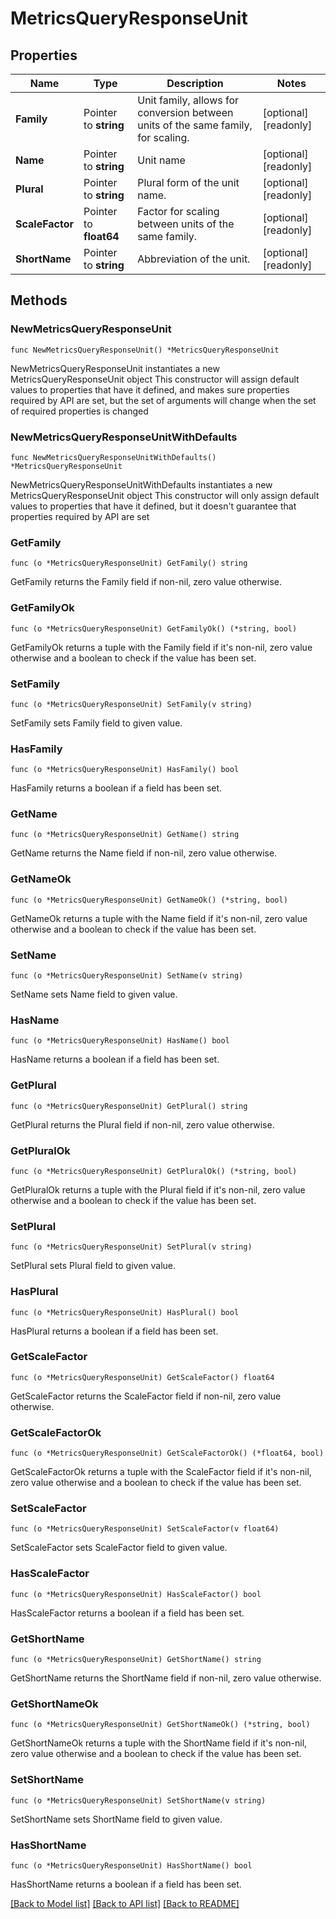 # MetricsQueryResponseUnit

## Properties

Name | Type | Description | Notes
------------ | ------------- | ------------- | -------------
**Family** | Pointer to **string** | Unit family, allows for conversion between units of the same family, for scaling. | [optional] [readonly] 
**Name** | Pointer to **string** | Unit name | [optional] [readonly] 
**Plural** | Pointer to **string** | Plural form of the unit name. | [optional] [readonly] 
**ScaleFactor** | Pointer to **float64** | Factor for scaling between units of the same family. | [optional] [readonly] 
**ShortName** | Pointer to **string** | Abbreviation of the unit. | [optional] [readonly] 

## Methods

### NewMetricsQueryResponseUnit

`func NewMetricsQueryResponseUnit() *MetricsQueryResponseUnit`

NewMetricsQueryResponseUnit instantiates a new MetricsQueryResponseUnit object
This constructor will assign default values to properties that have it defined,
and makes sure properties required by API are set, but the set of arguments
will change when the set of required properties is changed

### NewMetricsQueryResponseUnitWithDefaults

`func NewMetricsQueryResponseUnitWithDefaults() *MetricsQueryResponseUnit`

NewMetricsQueryResponseUnitWithDefaults instantiates a new MetricsQueryResponseUnit object
This constructor will only assign default values to properties that have it defined,
but it doesn't guarantee that properties required by API are set

### GetFamily

`func (o *MetricsQueryResponseUnit) GetFamily() string`

GetFamily returns the Family field if non-nil, zero value otherwise.

### GetFamilyOk

`func (o *MetricsQueryResponseUnit) GetFamilyOk() (*string, bool)`

GetFamilyOk returns a tuple with the Family field if it's non-nil, zero value otherwise
and a boolean to check if the value has been set.

### SetFamily

`func (o *MetricsQueryResponseUnit) SetFamily(v string)`

SetFamily sets Family field to given value.

### HasFamily

`func (o *MetricsQueryResponseUnit) HasFamily() bool`

HasFamily returns a boolean if a field has been set.

### GetName

`func (o *MetricsQueryResponseUnit) GetName() string`

GetName returns the Name field if non-nil, zero value otherwise.

### GetNameOk

`func (o *MetricsQueryResponseUnit) GetNameOk() (*string, bool)`

GetNameOk returns a tuple with the Name field if it's non-nil, zero value otherwise
and a boolean to check if the value has been set.

### SetName

`func (o *MetricsQueryResponseUnit) SetName(v string)`

SetName sets Name field to given value.

### HasName

`func (o *MetricsQueryResponseUnit) HasName() bool`

HasName returns a boolean if a field has been set.

### GetPlural

`func (o *MetricsQueryResponseUnit) GetPlural() string`

GetPlural returns the Plural field if non-nil, zero value otherwise.

### GetPluralOk

`func (o *MetricsQueryResponseUnit) GetPluralOk() (*string, bool)`

GetPluralOk returns a tuple with the Plural field if it's non-nil, zero value otherwise
and a boolean to check if the value has been set.

### SetPlural

`func (o *MetricsQueryResponseUnit) SetPlural(v string)`

SetPlural sets Plural field to given value.

### HasPlural

`func (o *MetricsQueryResponseUnit) HasPlural() bool`

HasPlural returns a boolean if a field has been set.

### GetScaleFactor

`func (o *MetricsQueryResponseUnit) GetScaleFactor() float64`

GetScaleFactor returns the ScaleFactor field if non-nil, zero value otherwise.

### GetScaleFactorOk

`func (o *MetricsQueryResponseUnit) GetScaleFactorOk() (*float64, bool)`

GetScaleFactorOk returns a tuple with the ScaleFactor field if it's non-nil, zero value otherwise
and a boolean to check if the value has been set.

### SetScaleFactor

`func (o *MetricsQueryResponseUnit) SetScaleFactor(v float64)`

SetScaleFactor sets ScaleFactor field to given value.

### HasScaleFactor

`func (o *MetricsQueryResponseUnit) HasScaleFactor() bool`

HasScaleFactor returns a boolean if a field has been set.

### GetShortName

`func (o *MetricsQueryResponseUnit) GetShortName() string`

GetShortName returns the ShortName field if non-nil, zero value otherwise.

### GetShortNameOk

`func (o *MetricsQueryResponseUnit) GetShortNameOk() (*string, bool)`

GetShortNameOk returns a tuple with the ShortName field if it's non-nil, zero value otherwise
and a boolean to check if the value has been set.

### SetShortName

`func (o *MetricsQueryResponseUnit) SetShortName(v string)`

SetShortName sets ShortName field to given value.

### HasShortName

`func (o *MetricsQueryResponseUnit) HasShortName() bool`

HasShortName returns a boolean if a field has been set.


[[Back to Model list]](../README.md#documentation-for-models) [[Back to API list]](../README.md#documentation-for-api-endpoints) [[Back to README]](../README.md)


